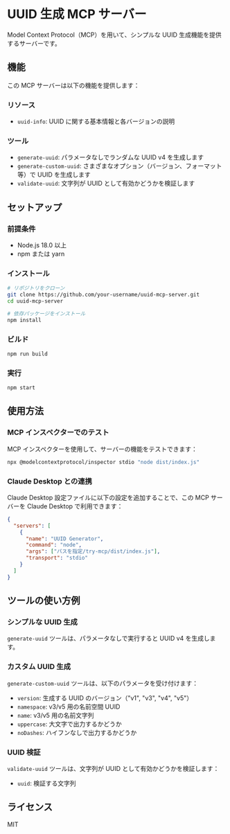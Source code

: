 # UUID 生成 MCP サーバー

Model Context Protocol（MCP）を用いて、シンプルな UUID 生成機能を提供するサーバーです。

## 機能

この MCP サーバーは以下の機能を提供します：

### リソース

- `uuid-info`: UUID に関する基本情報と各バージョンの説明

### ツール

- `generate-uuid`: パラメータなしでランダムな UUID v4 を生成します
- `generate-custom-uuid`: さまざまなオプション（バージョン、フォーマット等）で UUID を生成します
- `validate-uuid`: 文字列が UUID として有効かどうかを検証します

## セットアップ

### 前提条件

- Node.js 18.0 以上
- npm または yarn

### インストール

```bash
# リポジトリをクローン
git clone https://github.com/your-username/uuid-mcp-server.git
cd uuid-mcp-server

# 依存パッケージをインストール
npm install
```

### ビルド

```bash
npm run build
```

### 実行

```bash
npm start
```

## 使用方法

### MCP インスペクターでのテスト

MCP インスペクターを使用して、サーバーの機能をテストできます：

```bash
npx @modelcontextprotocol/inspector stdio "node dist/index.js"
```

### Claude Desktop との連携

Claude Desktop 設定ファイルに以下の設定を追加することで、この MCP サーバーを Claude Desktop で利用できます：

```json
{
  "servers": [
    {
      "name": "UUID Generator",
      "command": "node",
      "args": ["パスを指定/try-mcp/dist/index.js"],
      "transport": "stdio"
    }
  ]
}
```

## ツールの使い方例

### シンプルな UUID 生成

`generate-uuid` ツールは、パラメータなしで実行すると UUID v4 を生成します。

### カスタム UUID 生成

`generate-custom-uuid` ツールは、以下のパラメータを受け付けます：

- `version`: 生成する UUID のバージョン（"v1", "v3", "v4", "v5"）
- `namespace`: v3/v5 用の名前空間 UUID
- `name`: v3/v5 用の名前文字列
- `uppercase`: 大文字で出力するかどうか
- `noDashes`: ハイフンなしで出力するかどうか

### UUID 検証

`validate-uuid` ツールは、文字列が UUID として有効かどうかを検証します：

- `uuid`: 検証する文字列

## ライセンス

MIT
